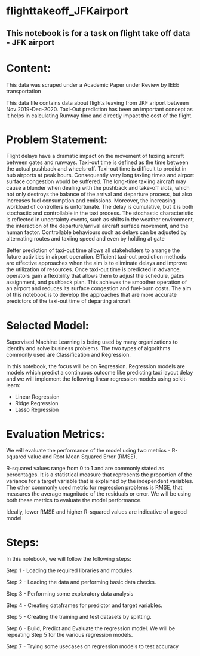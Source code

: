 # flighttakeoff_JFKairport

## This notebook is for a task on flight take off data - JFK airport

# Content:

This data was scraped under a Academic Paper under Review by IEEE transportation

This data file contains data about flights leaving from JKF ariport between Nov 2019-Dec-2020. Taxi-Out prediction has been an important concept as it helps in calculating Runway time and directly impact the cost of the flight.

# Problem Statement: 

Flight delays have a dramatic impact on the movement of taxiing aircraft between gates and runways. Taxi-out time is defined as the time between the actual pushback and wheels-off. Taxi-out time is difficult to predict in hub airports at peak hours. Consequently very long taxiing times and airport surface congestion would be suffered. The long-time taxiing aircraft may cause a blunder when dealing with the pushback and take-off slots, which not only destroys the balance of the arrival and departure process, but also increases fuel consumption and emissions. Moreover, the increasing workload of controllers is unfortunate. The delay is cumulative, but it is both stochastic and controllable in the taxi process. The stochastic characteristic is reflected in uncertainty events, such as shifts in the weather environment, the interaction of the departure/arrival aircraft surface movement, and the human factor. Controllable behaviours such as delays can be adjusted by alternating routes and taxiing speed and even by holding at gate 

Better prediction of taxi-out time allows all stakeholders to arrange the future activities in airport operation. Efficient taxi-out prediction methods are effective approaches when the aim is to eliminate delays and improve the utilization of resources. Once taxi-out time is predicted in advance, operators gain a flexibility that allows them to adjust the schedule, gates assignment, and pushback plan. This achieves the smoother operation of an airport and reduces its surface congestion and fuel-burn costs. The aim of this notebook is to develop the approaches that are more accurate predictors of the taxi-out time of departing aircraft

# Selected Model: 
Supervised Machine Learning is being used by many organizations to identify and solve business problems. The two types of algorithms commonly used are Classification and Regression.

In this notebook, the focus will be on Regression. Regression models are models which predict a continuous outcome like predicting taxi layout delay and we will implement the following linear regression models using scikit-learn:

- Linear Regression
- Ridge Regression
- Lasso Regression

# Evaluation Metrics:

We will evaluate the performance of the model using two metrics - R-squared value and Root Mean Squared Error (RMSE).

R-squared values range from 0 to 1 and are commonly stated as percentages. It is a statistical measure that represents the proportion of the variance for a target variable that is explained by the independent variables. The other commonly used metric for regression problems is RMSE, that measures the average magnitude of the residuals or error. We will be using both these metrics to evaluate the model performance.

Ideally, lower RMSE and higher R-squared values are indicative of a good model

# Steps:
In this notebook, we will follow the following steps:

Step 1 - Loading the required libraries and modules.

Step 2 - Loading the data and performing basic data checks.

Step 3 - Performing some exploratory data analysis

Step 4 - Creating dataframes for predictor and target variables.

Step 5 - Creating the training and test datasets by splitting.

Step 6 - Build, Predict and Evaluate the regression model. We will be repeating Step 5 for the various regression models.

Step 7 - Trying some usecases on regression models to test accuracy
